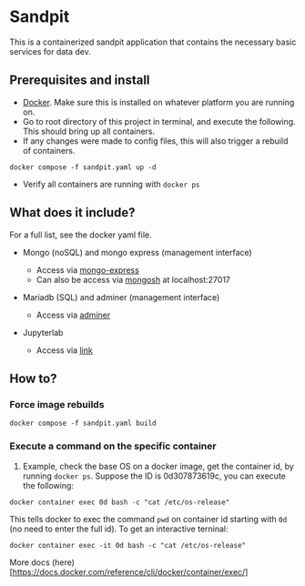 # Sandpit

This is a containerized sandpit application that contains the necessary basic services for data dev.

## Prerequisites and install

- [Docker](https://docs.docker.com/). Make sure this is installed on whatever platform you are running on.
- Go to root directory of this project in terminal, and execute the following. This should bring up all containers.
- If any changes were made to config files, this will also trigger a rebuild of containers.
```
docker compose -f sandpit.yaml up -d
```
- Verify all containers are running with `docker ps`


## What does it include?

For a full list, see the docker yaml file.

- Mongo (noSQL) and mongo express (management interface)
    - Access via [mongo-express](http://localhost:8081)
    - Can also be access via [mongosh](https://www.mongodb.com/docs/mongodb-shell/install/) at localhost:27017

- Mariadb (SQL) and adminer (management interface)
    - Access via [adminer](http://localhost:8080)

- Jupyterlab
    - Access via [link](http://localhost:8889/lab)


## How to?

### Force image rebuilds
```
docker compose -f sandpit.yaml build
```

### Execute a command on the specific container
1. Example, check the base OS on a docker image, get the container id, by running `docker ps`. Suppose the ID is  0d307873619c, you can execute the following:

```
docker container exec 0d bash -c "cat /etc/os-release"
```

This tells docker to exec the command `pwd` on container id starting with `0d` (no need to enter the full id). To get an interactive terninal:

```
docker container exec -it 0d bash -c "cat /etc/os-release"
```

More docs (here)[https://docs.docker.com/reference/cli/docker/container/exec/]